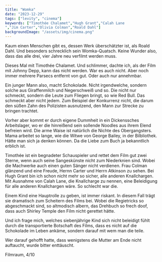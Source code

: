 ```yaml
---
title: "Womka"
date: "2023-12-29"
tags: ["levity", "cinema"]
keywords: ["Timothée Chalamet","Hugh Grant","Calah Lane
","Jim Carter","Olivia Colman","Roald Dahl"]
backgroundImage: "/assets/img/cinema.png"
---
```

Kaum einen Menschen gibt es, dessen Werk überschätzter ist, als Roald Dahl. Und besonders schrecklich sein Womka-Quatsch. Keine Wunder also, dass das alle drei, vier Jahre neu verfilmt werden muss.

Dieses Mal mit Timothée Chalamet. Und schlimmer, dachte ich, als der Film mit Johnny Depp, kann das nicht werden. War es auch nicht. Aber noch immer mehrere Parsecs entfernt von gut. Oder auch nur annehmbar.

Ein junger Mann also, macht Schokolade. Nicht irgendwelche, sondern solche aus Giraffenmilch und Negerschweiß und so. Die nicht nur schmeckt, sondern die Leute zum Fliegen bringt, so wie Red Bull. Das schmeckt aber nicht jedem. Zum Beispiel der Konkurrenz nicht, die darum den süßen Zahn des Polizisten ausnutzend, den Mann zur Strecke zu bringen trachtet.

Vorher aber kommt er durch eigene Dummheit in ein Dickenssches Arbeitslager, wo er die hinreißend sein sollende Noodles aus ihrem Elend befreien wird. Die arme Waise ist natürlich die Nichte des Obergangsters. Mama arbeitet so lange, wie die Witwe von George Bailey, in der Bilbliothek. Hätte man sich ja denken können. Da die Liebe zum Buch ja bekanntlich erblich ist. 

Timothée ist ein begnadeter Schauspieler und rettet dem Film gut zwei Sterne, wenn auch seine Sangeskünste nicht zum Niederknien sind. Wobei die Machwerke auch einen guten Sänger nicht verdienen. Frau Colman glänzend und eine Freude, Hernn Carter und Herrn Atkinson zu sehen. Bei Hugh Grant bin ich schon nicht mehr so sicher, alle anderen Knallchargen. Mit Ausnahme von Calah Lane, die Knallcharge zu nennen, eine Beleidigung für alle anderen Knallchargen wäre. So schlecht war die. 

Einem Kind eine Hauptrolle zu geben, ist immer riskant. In diesem Fall trägt sie dramatisch zum Scheitern des Films bei. Wobei die Regietricks so abgeschmackt sind, so altmodisch albern, das Drehbuch so frech doof, dass auch Shirley Temple den Film nicht gerettet hätte.

Und ich frage mich, welches siebenjährige Kind sich nicht beleidigt fühlt durch die transportierte Botschaft des Films, dass es nicht auf die Schokolade im Leben ankäme, sondern darauf mit wem man die teile. 

Wer darauf gehofft hatte, dass wenigstens die Mutter am Ende nicht auftaucht, wurde bitter enttäuscht.

Filmraum, 4/10
